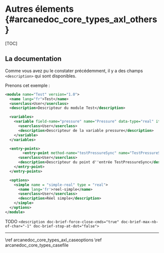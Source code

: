 # Autres élements {#arcanedoc_core_types_axl_others}

[TOC]

## La documentation

Comme vous avez pu le constater précédemment, il y a des champs `<description>`
qui sont disponibles.

Prenons cet exemple :
```xml
<module name="Test" version="1.0">
  <name lang="fr">Test</name>
  <userclass>User</userclass>
  <description>Descripteur du module Test</description>

  <variables>
    <variable field-name="pressure" name="Pressure" data-type="real" item-kind="cell" dim="0" dump="true" need-sync="true">
      <userclass>User</userclass>
      <description>Descripteur de la variable pressure</description>
    </variable>
  </variables>

  <entry-points>
		<entry-point method-name="testPressureSync" name="TestPressureSync" where="compute-loop" property="none">
      <userclass>User</userclass>
      <description>Descripteur du point d''entrée TestPressureSync</description>
    </entry-point>
  </entry-points>

  <options>
    <simple name = "simple-real" type = "real">
      <name lang='fr'>reel-simple</name>
      <userclass>User</userclass>
      <description>Réel simple</description>
    </simple>
  </options>
</module>
```
TODO `<description doc-brief-force-close-cmds="true" doc-brief-max-nb-of-char="-1" doc-brief-stop-at-dot="false">`

____

<div class="section_buttons">
<span class="back_section_button">
\ref arcanedoc_core_types_axl_caseoptions
</span>
<span class="next_section_button">
\ref arcanedoc_core_types_casefile
</span>
</div>
